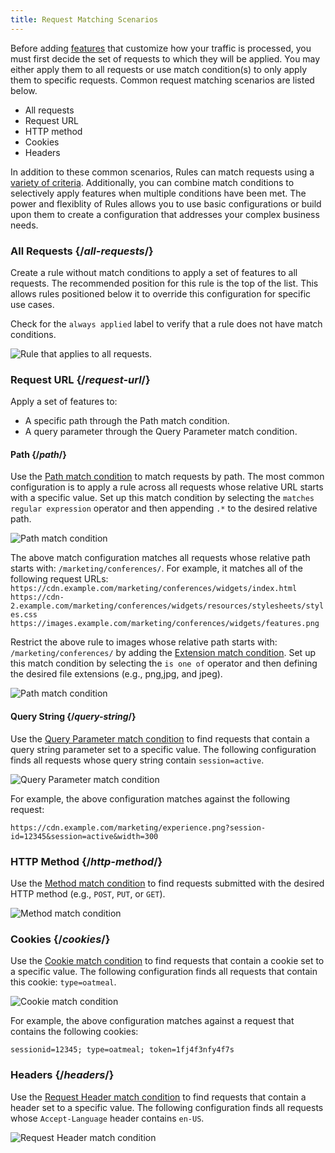 ```yaml
---
title: Request Matching Scenarios
---
```


Before adding [features](/guides/performance/rules/features) that customize how your traffic is processed, you must first decide the set of requests to which they will be applied. You may either apply them to all requests or use match condition(s) to only apply them to specific requests. Common request matching scenarios are listed below.

-   All requests
-   Request URL
-   HTTP method
-   Cookies
-   Headers

In addition to these common scenarios, Rules can match requests using a [variety of criteria](/guides/performance/rules/conditions). Additionally, you can combine match conditions to selectively apply features when multiple conditions have been met. The power and flexiblity of Rules allows you to use basic configurations or build upon them to create a configuration that addresses your complex business needs.

### All Requests {/*all-requests*/}

Create a rule without match conditions to apply a set of features to all requests. The recommended position for this rule is the top of the list. This allows rules positioned below it to override this configuration for specific use cases. 

<Callout type="tip">

  Check for the `always applied` label to verify that a rule does not have match conditions.

</Callout>

![Rule that applies to all requests.](/images/v7/performance/rules-use-case-all-requests.png?width=700)

### Request URL {/*request-url*/}

Apply a set of features to:
-   A specific path through the Path match condition. 
-   A query parameter through the Query Parameter match condition.

#### Path {/*path*/}

Use the [Path match condition](/guides/performance/rules/conditions#path) to match requests by path. The most common configuration is to apply a rule across all requests whose relative URL starts with a specific value. Set up this match condition by selecting the `matches regular expression` operator and then appending `.*` to the desired relative path. 

![Path match condition](/images/v7/performance/rules-use-case-path.png?width=700)

The above match configuration matches all requests whose relative path starts with: `/marketing/conferences/`. For example, it matches all of the following request URLs:
`https://cdn.example.com/marketing/conferences/widgets/index.html`
`https://cdn-2.example.com/marketing/conferences/widgets/resources/stylesheets/styles.css`
`https://images.example.com/marketing/conferences/widgets/features.png`

Restrict the above rule to images whose relative path starts with: `/marketing/conferences/` by adding the [Extension match condition](/guides/performance/rules/conditions#extension). Set up this match condition by selecting the `is one of` operator and then defining the desired file extensions (e.g., png,jpg, and jpeg).

![Path match condition](/images/v7/performance/rules-use-case-path-extension.png?width=700)

#### Query String {/*query-string*/}

Use the [Query Parameter match condition](/guides/performance/rules/conditions#query-parameter) to find requests that contain a query string parameter set to a specific value. The following configuration finds all requests whose query string contain `session=active`.

![Query Parameter match condition](/images/v7/performance/rules-use-case-query-parameter.png?width=700)

For example, the above configuration matches against the following request:

`https://cdn.example.com/marketing/experience.png?session-id=12345&session=active&width=300`

### HTTP Method {/*http-method*/}

Use the [Method match condition](/guides/performance/rules/conditions#method) to find requests submitted with the desired HTTP method (e.g., `POST`, `PUT`, or `GET`).

![Method match condition](/images/v7/performance/rules-use-case-method.png?width=700)

### Cookies {/*cookies*/}

Use the [Cookie match condition](/guides/performance/rules/conditions#cookie) to find requests that contain a cookie set to a specific value. The following configuration finds all requests that contain this cookie: `type=oatmeal`.

![Cookie match condition](/images/v7/performance/rules-use-case-cookie.png?width=700)

For example, the above configuration matches against a request that contains the following cookies:

`sessionid=12345; type=oatmeal; token=1fj4f3nfy4f7s`

### Headers {/*headers*/}

Use the [Request Header match condition](/guides/performance/rules/conditions#request-header) to find requests that contain a header set to a specific value. The following configuration finds all requests whose `Accept-Language` header contains `en-US`.

![Request Header match condition](/images/v7/performance/rules-use-case-request-header.png?width=700)